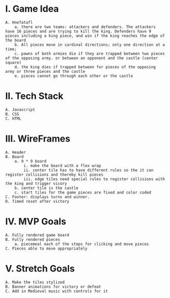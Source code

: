 # I. Game Idea
    A. Hnefatafl
        a. there are two teams: attackers and defenders. The attackers have 16 pieces and are trying to kill the king. Defenders have 9 pieces including a king piece, and win if the king reaches the edge of the board
        b. All pieces move in cardinal directions; only one direction at a time; 
        c. pawns of both armies die if they are trapped between two pieces of the opposing army. or between an opponent and the castle (center square)
        d. the king dies if trapped between for pieces of the opposing army or three pieces and the castle
        e. pieces cannot go through each other or the castle
# II. Tech Stack
    A. Javascript
    B. CSS
    C. HTML
# III. WireFrames
    A. Header
    B. Board
        a. 9 * 9 board
            i. make the board with a flex wrap
            ii. center tile has to have different rules so the it can register collisions and thereby kill pieces
            iii. edge tiles need special rules to register collisions with the king and trigger vicory
        b. center tile is the castle
        c. start tiles for the game pieces are fixed and color coded
    C. Footer: displays turns and winner.
    D. Timed reset after victory
# IV. MVP Goals
    A. Fully rendered game board
    B. Fully rendered pieces
        a. piecemeal each of the steps for clicking and move pieces
    C. Pieces able to move appropriately
# V. Stretch Goals
    A. Make the tiles stylized
    B. Banner animations for victory or defeat
    C. Add in Medieval music with controls for it
